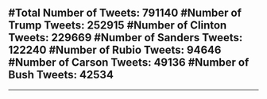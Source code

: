 #Total Number of Tweets: 791140 
#Number of Trump Tweets: 252915
#Number of Clinton Tweets: 229669
#Number of Sanders Tweets: 122240
#Number of Rubio Tweets: 94646
#Number of Carson Tweets: 49136
#Number of Bush Tweets: 42534
---
---
